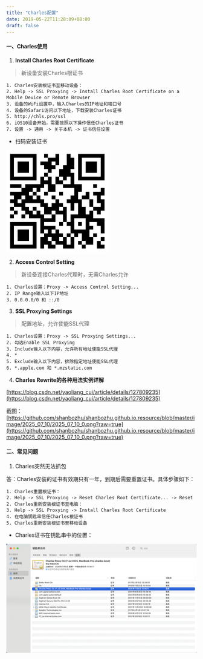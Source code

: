 ```yaml
---
title: "Charles配置"
date: 2019-05-22T11:28:09+08:00
draft: false
---
```


#### 一、Charles使用

1. **Install Charles Root Certificate**

> 新设备安装Charles根证书

```
1. Charles安装根证书至移动设备：
2. Help -> SSL Proxying -> Install Charles Root Certificate on a Mobile Device or Remote Browser
3. 设备的WiFi设置中，输入Charles的IP地址和端口号
4. 设备的Safari访问以下地址，下载安装Charles证书
5. http://chls.pro/ssl
6. iOS10设备开始，需要按照以下操作信任Charles证书
7. 设置 -> 通用 -> 关于本机 -> 证书信任设置
```

- 扫码安装证书

![](https://github.com/shanbozhu/shanbozhu.github.io.resource/blob/master/image/2025_07_07/2025_07_07_0.png?raw=true)

2. **Access Control Setting**

> 新设备连接Charles代理时，无需Charles允许

```
1. Charles设置：Proxy -> Access Control Setting...
2. IP Range输入以下IP地址
3. 0.0.0.0/0 和 ::/0
```

3. **SSL Proxying Settings**

> 配置地址，允许使能SSL代理

```
1. Charles设置：Proxy -> SSL Proxying Settings...
2. 勾选Enable SSL Proxying
3. Include输入以下内容，允许所有地址使能SSL代理
4. *
5. Exclude输入以下内容，排除指定地址使能SSL代理
6. *.apple.com 和 *.mzstatic.com
```

4. **Charles Rewrite的各种用法实例详解**

[https://blog.csdn.net/yaoliang_cui/article/details/127809235](https://blog.csdn.net/yaoliang_cui/article/details/127809235)

截图：[https://github.com/shanbozhu/shanbozhu.github.io.resource/blob/master/image/2025_07_10/2025_07_10_0.png?raw=true](https://github.com/shanbozhu/shanbozhu.github.io.resource/blob/master/image/2025_07_10/2025_07_10_0.png?raw=true)

#### 二、常见问题

1. Charles突然无法抓包

答：Charles安装的证书有效期只有一年，到期后需要重置证书。具体步骤如下：

```
1. Charles重置根证书：
2. Help -> SSL Proxying -> Reset Charles Root Certificate... -> Reset
2. Charles重新安装根证书至电脑：
3. Help -> SSL Proxying -> Install Charles Root Certificate
4. 在电脑钥匙串信任Charles根证书
5. Charles重新安装根证书至移动设备
```
- Charles证书在钥匙串中的位置：

![](https://github.com/shanbozhu/shanbozhu.github.io.resource/blob/master/image/2025_07_07/2025_07_07_1.png?raw=true)
